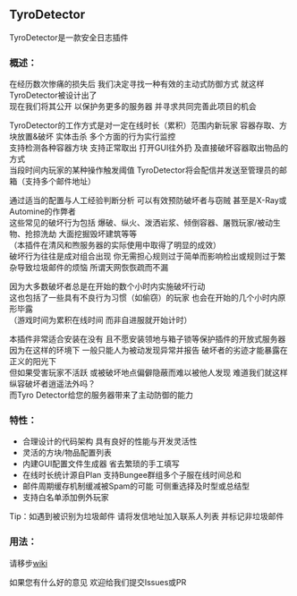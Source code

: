 ## TyroDetector
TyroDetector是一款安全日志插件



### 概述：

在经历数次惨痛的损失后 我们决定寻找一种有效的主动式防御方式 就这样TyroDetector被设计出了  
现在我们将其公开 以保护务更多的服务器 并寻求共同完善此项目的机会  


TyroDetector的工作方式是对一定在线时长（累积）范围内新玩家 容器存取、方块放置&破坏 实体击杀 多个方面的行为实行监控  
支持检测各种容器方块 支持正常取出 打开GUI往外扔 及直接破坏容器取出物品的方式  
当段时间内玩家的某种操作触发阈值 TyroDetector将会配信并发送至管理员的邮箱（支持多个邮件地址）  


通过适当的配置与人工经验判断分析 可以有效预防破坏者与窃贼 甚至是X-Ray或Automine的作弊者  
这些常见的破坏行为包括 爆破、纵火、泼洒岩浆、倾倒容器、屠戮玩家/被动生物、抢掠洗劫 大面挖掘毁坏建筑等等  
（本插件在清风和煦服务器的实际使用中取得了明显的成效）  
破坏行为往往是成对组合出现 你无需担心规则过于简单而影响检出或规则过于繁杂导致垃圾邮件的烦恼 所谓天网恢恢疏而不漏  


因为大多数破坏者总是在开始的数个小时内实施破坏行动  
这也包括了一些具有不良行为习惯（如偷窃）的玩家 也会在开始的几个小时内原形毕露  
（游戏时间为累积在线时间 而非自进服就开始计时）  


本插件非常适合安装在没有 且不愿安装领地与箱子锁等保护插件的开放式服务器  
因为在这样的环境下 一般只能人为被动发现异常并报告 破坏者的劣迹才能暴露在正义的阳光下  
但如果受害玩家不活跃 或被破坏地点偏僻隐蔽而难以被他人发现 难道我们就这样纵容破坏者逍遥法外吗？  
而Tyro Detector给您的服务器带来了主动防御的能力  



### 特性：

- 合理设计的代码架构 具有良好的性能与开发灵活性
- 灵活的方块/物品配置列表
- 内建GUI配置文件生成器 省去繁琐的手工填写
- 在线时长统计源自Plan 支持Bungee群组多个子服在线时间总和
- 邮件周期缓存机制缓减被Spam的可能 可侧重选择及时型或总结型
- 支持白名单添加例外玩家


Tip：如遇到被识别为垃圾邮件 请将发信地址加入联系人列表 并标记非垃圾邮件


### 用法：

请移步[wiki](https://github.com/GenialBreeze/TyroDetector/wiki)


如果您有什么好的意见 欢迎给我们提交Issues或PR
